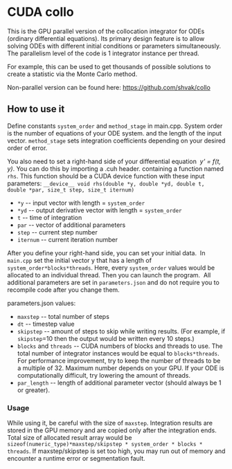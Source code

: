 # CUDA collo


This is the GPU parallel version of the collocation integrator for ODEs (ordinary differential equations).
Its primary design feature is to allow solving ODEs with different initial conditions or parameters simultaneously.
The parallelism level of the code is 1 integrator instance per thread.

For example, this can be used to get thousands of possible solutions to create a statistic via the Monte Carlo method.


Non-parallel version can be found here: https://github.com/shvak/collo

## How to use it

Define constants `system_order` and `method_stage` in main.cpp. System order is the number of equations of your ODE system.
and the length of the input vector. `method_stage` sets integration coefficients depending on your desired order of error.



You also need to set a right-hand side of your differential equation  *y' = f(t, y)*. You can do this by importing a .cuh header.
containing a function named `rhs`. This function should be a CUDA device function with these input parameters:
`__device__ void rhs(double *y, double *yd, double t, double *par, size_t step, size_t iternum)`

* `*y` -- input vector with length = `system_order`
* `*yd` -- output derivative vector with length = `system_order`
* `t` -- time of integration
* `par` -- vector of additional parameters
* `step` -- current step number
* `iternum` -- current iteration number

After you define your right-hand side, you can set your initial data. 
In `main.cpp` set the initial vector y that has a length of `system_order*blocks*threads`. Here, every `system_order` values would be allocated to an individual thread.
Then you can launch the program.  All additional parameters are set in `parameters.json` and do not require you to recompile code after you change them.

parameters.json values:
* `maxstep` -- total number of steps
* `dt` -- timestep value
* `skipstep` -- amount of steps to skip while writing results. (For example, if `skipstep`=10 then the output would be written every 10 steps.)
* `blocks` and `threads` -- CUDA numbers of blocks and threads to use. The total number of integrator instances would be equal to `blocks*threads`.
For performance improvement, try to keep the number of threads to be a multiple of 32. Maximum number depends on your GPU. If your ODE is computationally difficult, try lowering the amount of threads.
* `par_length` -- length of additional parameter vector (should always be 1 or greater).

### Usage

While using it, be careful with the size of `maxstep`. Integration results are stored in the GPU memory and are copied only after the integration ends.
Total size of allocated result array would be `sizeof(numeric_type)*maxstep/skipstep * system_order * blocks * threads`. If maxstep/skipstep is set too high, you may run out of memory and encounter a runtime error or segmentation fault.









  
 




